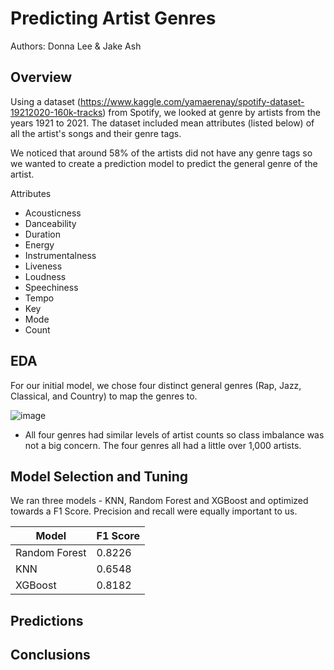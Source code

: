 # Predicting Artist Genres

Authors: Donna Lee & Jake Ash

## Overview 

Using a dataset (https://www.kaggle.com/yamaerenay/spotify-dataset-19212020-160k-tracks) from Spotify, we looked at genre by artists from the years 1921 to 2021. The dataset included mean attributes (listed below) of all the artist's songs and their genre tags. 

We noticed that around 58% of the artists did not have any genre tags so we wanted to create a prediction model to predict the general genre of the artist. 

Attributes
* Acousticness
* Danceability
* Duration 
* Energy
* Instrumentalness
* Liveness
* Loudness
* Speechiness
* Tempo
* Key
* Mode
* Count

## EDA

For our initial model, we chose four distinct general genres (Rap, Jazz, Classical, and Country) to map the genres to. 

![image](https://user-images.githubusercontent.com/76017120/113424460-32b87f80-939e-11eb-9127-c2601a1441ed.png)

* All four genres had similar levels of artist counts so class imbalance was not a big concern. The four genres all had a little over 1,000 artists. 




## Model Selection and Tuning

We ran three models - KNN, Random Forest and XGBoost and optimized towards a F1 Score. Precision and recall were equally important to us. 


| Model         | F1 Score    |
| -----------   | ----------- |
| Random Forest |   0.8226    |
|  KNN          |   0.6548    |
|  XGBoost      |   0.8182    |


## Predictions 



## Conclusions


